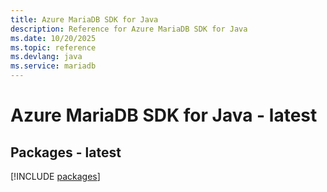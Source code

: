 ```yaml
---
title: Azure MariaDB SDK for Java
description: Reference for Azure MariaDB SDK for Java
ms.date: 10/20/2025
ms.topic: reference
ms.devlang: java
ms.service: mariadb
---
```

# Azure MariaDB SDK for Java - latest
## Packages - latest
[!INCLUDE [packages](mariadb-index.md)]
